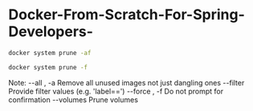 # Docker-From-Scratch-For-Spring-Developers-

```sh
docker system prune -af

docker system prune -f
```

Note:
--all ,   -a		Remove all unused images not just dangling ones
--filter		    Provide filter values (e.g. 'label=<key>=<value>')
--force , -f		Do not prompt for confirmation
--volumes		    Prune volumes
